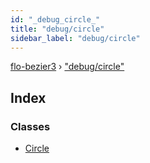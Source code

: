 ```yaml
---
id: "_debug_circle_"
title: "debug/circle"
sidebar_label: "debug/circle"
---
```


[flo-bezier3](../globals.md) › ["debug/circle"](_debug_circle_.md)

## Index

### Classes

* [Circle](../classes/_debug_circle_.circle.md)
